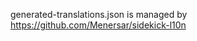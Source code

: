 <!-- !!! CHANGE !!! -->
<!-- generated-translations.json is managed by https://github.com/Mixality/sidekick-l10n -->
generated-translations.json is managed by <https://github.com/Menersar/sidekick-l10n>
